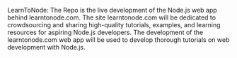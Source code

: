LearnToNode: The Repo is the live development of the Node.js web app behind learntonode.com. The site learntonode.com will be dedicated to crowdsourcing and sharing high-quality tutorials, examples, and learning resources for aspiring Node.js developers. The development of the learntonode.com web app will be used to develop thorough tutorials on web development with Node.js.

